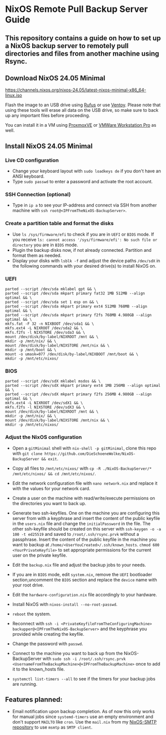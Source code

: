 # NixOS Remote Pull Backup Server Guide

## This repository contains a guide on how to set up a NixOS backup server to remotely pull directories and files from another machine using Rsync.

## Download NixOS 24.05 Minimal

https://channels.nixos.org/nixos-24.05/latest-nixos-minimal-x86_64-linux.iso

Flash the image to an USB drive using [Rufus](https://rufus.ie/en/) or use [Ventoy](https://ventoy.net).
Please note that using these tools will erase all data on the USB drive, so make sure to back up any important files before proceeding.

You can install it in a VM using [ProxmoxVE](https://www.proxmox.com/en/) or [VMWare Workstation Pro](https://www.vmware.com/products/desktop-hypervisor/workstation-and-fusion) as well.

## Install NixOS 24.05 Minimal

### Live CD configuration

- Change your keyboard layout with `sudo loadkeys de` if you don't have an ANSI keyboard.
- Type `sudo passwd` to enter a password and activate the root account.

### SSH Connection (optional)

- Type in `ip a` to see your IP-address and connect via SSH from another machine with `ssh root@<IPFromTheNixOS-BackupServer>`.

### Create a partition table and format the disks

- Use `ls /sys/firmware/efi` to check if you are in `UEFI` or `BIOS` mode. If you receive `ls: cannot access '/sys/firmware/efi': No such file or directory` you are in `BIOS` mode.
- Plugin the backup disks now, if not already connected. Partition and format them as needed.
- Display your disks with `lsblk -f` and adjust the device paths `/dev/sdX` in the following commands with your desired drive(s) to install NixOS on.

### UEFI

```
parted --script /dev/sda mklabel gpt && \
parted --script /dev/sda mkpart primary fat32 1MB 512MB --align optimal && \
parted --script /dev/sda set 1 esp on && \
parted --script /dev/sda mkpart primary ext4 512MB 768MB --align optimal && \
parted --script /dev/sda mkpart primary f2fs 768MB 4.980GB --align optimal && \
mkfs.fat -F 32 -n NIXBOOT /dev/sda1 && \
mkfs.ext4 -L NIXROOT /dev/sda2 && \
mkfs.f2fs -l NIXSTORE /dev/sda3 && \
mount /dev/disk/by-label/NIXROOT /mnt && \
mkdir -p /mnt/nix/ && \
mount /dev/disk/by-label/NIXSTORE /mnt/nix && \
mkdir -p /mnt/boot && \
mount -o umask=077 /dev/disk/by-label/NIXBOOT /mnt/boot && \
mkdir -p /mnt/etc/nixos/
```

### BIOS

``` 
parted --script /dev/sdX mklabel msdos && \
parted --script /dev/sdX mkpart primary ext4 1MB 256MB --align optimal && \
parted --script /dev/sdX mkpart primary f2fs 256MB 4.980GB --align optimal && \
mkfs.ext4 -L NIXROOT /dev/sdX1 && \
mkfs.f2fs -l NIXSTORE /dev/sdX3 && \
mount /dev/disk/by-label/NIXROOT /mnt && \
mkdir -p /mnt/nix/ && \
mount /dev/disk/by-label/NIXSTORE /mnt/nix && \
mkdir -p /mnt/etc/nixos/
```

### Adjust the NixOS configuration

- Open a `gitMinimal` shell with `nix-shell -p gitMinimal`, clone this repo with `git clone https://github.com/DieSchoeneWolke/NixOS-BackupServer && exit`.

- Copy all files to `/mnt/etc/nixos/` with `cp -R ./NixOS-BackupServer/* /mnt/etc/nixos/ && cd /mnt/etc/nixos/`. 

- Edit the network configuration file with `nano network.nix` and replace it with the values for your network card.

- Create a user on the machine with read/write/execute permissions on the directories you want to back up. 

- Generate two ssh-keyfiles. One on the machine you are configuring this server from with a keyphrase and insert the content of the public keyfile in the `users.nix` file and change the `initialPassword` in the file. The other ssh-keyfile should be created on this server with `ssh-keygen -o -a 100 -t ed25519` and saved to `/root/.ssh/rsync.prvk` without a passphrase. Insert the content of the public keyfile in the machine you want to backup at `/home/<UserYouCreated>/.ssh/known_hosts`. `chmod 600 <YourPrivateKeyfile>` to set appropriate permissions for the current user on the private keyfile.

- Edit the `backup.nix` file and adjust the backup jobs to your needs. 

- If you are in `BIOS` mode, edit `system.nix`, remove the `UEFI` bootloader section,uncomment the `BIOS` section and replace the `device` name with your root drive.

- Edit the `hardware-configuration.nix` file accordingly to your hardware.

- Install NixOS with `nixos-install --no-root-passwd`.

- `reboot` the system.

- Reconnect with `ssh -i <PrivateKeyfileFromTheConfiguringMachine> backupper@<IPFromTheNixOS-BackupServer>` and the keyphrase you provided while creating the keyfile.

- Change the password with `passwd`.

- Connect to the machine you want to back up from the NixOS-BackupServer with `sudo ssh -i /root/.ssh/rsync.prvk <UsernameFromTheBackupMachine>@<IPFromTheBackupMachine>` once to add it to the known_hosts file.

- `systemctl list-timers --all` to see if the timers for your backup jobs are running.

## Features planned:

- Email notification upon backup completion. As of now this only works for manual jobs since `systemd-timers` use an empty environment and don't support `MAILTO` like `cron`. Use the `mail.nix` from my [NixOS-SMTP repository](https://github.com/DieSchoeneWolke/NixOS-SMTPRelay) to use `msmtp` as `SMTP client`.